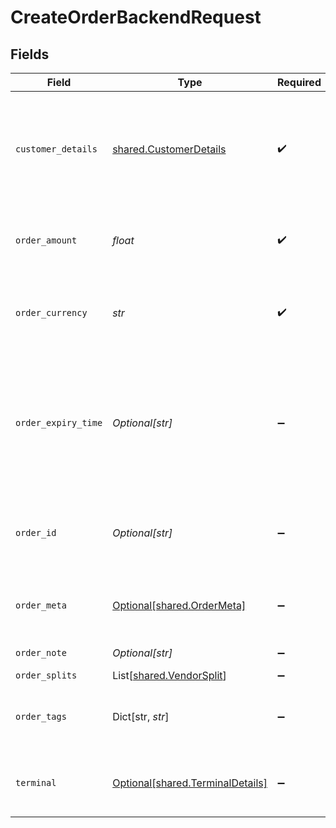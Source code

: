 # CreateOrderBackendRequest


## Fields

| Field                                                                                                                                                                                                                    | Type                                                                                                                                                                                                                     | Required                                                                                                                                                                                                                 | Description                                                                                                                                                                                                              | Example                                                                                                                                                                                                                  |
| ------------------------------------------------------------------------------------------------------------------------------------------------------------------------------------------------------------------------ | ------------------------------------------------------------------------------------------------------------------------------------------------------------------------------------------------------------------------ | ------------------------------------------------------------------------------------------------------------------------------------------------------------------------------------------------------------------------ | ------------------------------------------------------------------------------------------------------------------------------------------------------------------------------------------------------------------------ | ------------------------------------------------------------------------------------------------------------------------------------------------------------------------------------------------------------------------ |
| `customer_details`                                                                                                                                                                                                       | [shared.CustomerDetails](../../models/shared/customerdetails.md)                                                                                                                                                         | :heavy_check_mark:                                                                                                                                                                                                       | The customer details that are necessary. Note that you can pass dummy details if your use case does not require the customer details.                                                                                    | {<br/>"customer_id": "7112AAA812234",<br/>"customer_email": "john@cashfree.com",<br/>"customer_phone": "9908734801",<br/>"customer_bank_account_number": "1518121112",<br/>"customer_bank_ifsc": "CITI0000001",<br/>"customer_bank_code": 3333<br/>} |
| `order_amount`                                                                                                                                                                                                           | *float*                                                                                                                                                                                                                  | :heavy_check_mark:                                                                                                                                                                                                       | Bill amount for the order. Provide upto two decimals. 10.15 means Rs 10 and 15 paisa                                                                                                                                     | 10.15                                                                                                                                                                                                                    |
| `order_currency`                                                                                                                                                                                                         | *str*                                                                                                                                                                                                                    | :heavy_check_mark:                                                                                                                                                                                                       | Currency for the order. INR if left empty. Contact care@cashfree.com to enable new currencies.                                                                                                                           | INR                                                                                                                                                                                                                      |
| `order_expiry_time`                                                                                                                                                                                                      | *Optional[str]*                                                                                                                                                                                                          | :heavy_minus_sign:                                                                                                                                                                                                       | Time after which the order expires. Customers will not be able to make the payment beyond the time specified here. We store timestamps in IST, but you can provide them in a valid ISO 8601 time format.                 | 2021-07-29T00:00:00Z                                                                                                                                                                                                     |
| `order_id`                                                                                                                                                                                                               | *Optional[str]*                                                                                                                                                                                                          | :heavy_minus_sign:                                                                                                                                                                                                       | Order identifier present in your system. Alphanumeric and only - and _ allowed.                                                                                                                                          |                                                                                                                                                                                                                          |
| `order_meta`                                                                                                                                                                                                             | [Optional[shared.OrderMeta]](../../models/shared/ordermeta.md)                                                                                                                                                           | :heavy_minus_sign:                                                                                                                                                                                                       | N/A                                                                                                                                                                                                                      | {<br/>"return_url": "https://b8af79f41056.eu.ngrok.io?order_id={order_id}",<br/>"notify_url": "https://b8af79f41056.eu.ngrok.io/webhook.php"<br/>}                                                                       |
| `order_note`                                                                                                                                                                                                             | *Optional[str]*                                                                                                                                                                                                          | :heavy_minus_sign:                                                                                                                                                                                                       | Order note for reference.                                                                                                                                                                                                | Test order                                                                                                                                                                                                               |
| `order_splits`                                                                                                                                                                                                           | List[[shared.VendorSplit](../../models/shared/vendorsplit.md)]                                                                                                                                                           | :heavy_minus_sign:                                                                                                                                                                                                       | N/A                                                                                                                                                                                                                      |                                                                                                                                                                                                                          |
| `order_tags`                                                                                                                                                                                                             | Dict[str, *str*]                                                                                                                                                                                                         | :heavy_minus_sign:                                                                                                                                                                                                       | Custom Tags which can be passed for an order. A maximum of 6 tags can be added                                                                                                                                           |                                                                                                                                                                                                                          |
| `terminal`                                                                                                                                                                                                               | [Optional[shared.TerminalDetails]](../../models/shared/terminaldetails.md)                                                                                                                                               | :heavy_minus_sign:                                                                                                                                                                                                       | N/A                                                                                                                                                                                                                      | {<br/>"terminal_phone_no": 6309291183,<br/>"terminal_id": 1,<br/>"terminal_type": "SPOS"<br/>}                                                                                                                           |